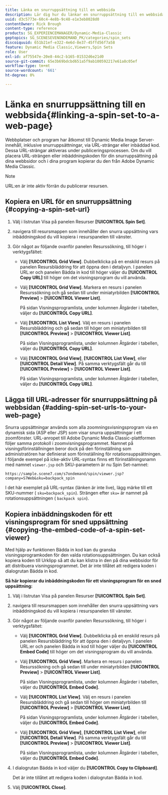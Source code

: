 ```yaml
---
title: Länka en snurruppsättning till en webbsida
description: Lär dig hur du länkar en snurruppsättning till en webbsida i Adobe Dynamic Media Classic.
uuid: d3c5773e-60c4-4e8b-9c48-e1e3eb8028d0
contentOwner: Rick Brough
content-type: reference
products: SG_EXPERIENCEMANAGER/Dynamic-Media-Classic
geptopics: SG_SCENESEVENONDEMAND_PK/categories/spin_sets
discoiquuid: 651b21ef-e322-4e6d-8e37-45ffd56f7a58
feature: Dynamic Media Classic,Viewers,Spin Sets
role: User
exl-id: af75547e-20e8-44c2-b165-01532d6e21d0
source-git-commit: 65e3b69bdcbd651a5f9ab100592217e61a8c05ef
workflow-type: tm+mt
source-wordcount: '661'
ht-degree: 0%

---
```


# Länka en snurruppsättning till en webbsida{#linking-a-spin-set-to-a-web-page}

Webbplatser och program har åtkomst till Dynamic Media Image Server-innehåll, inklusive snurruppsättningar, via URL-strängar eller inbäddad kod. Dessa URL-strängar aktiveras under publiceringsprocessen. Om du vill placera URL-strängen eller inbäddningskoden för din snurruppsättning på dina webbsidor och i dina program kopierar du den från Adobe Dynamic Media Classic.

>[!NOTE]
>
>URL:en är inte aktiv förrän du publicerar resursen.

## Kopiera en URL för en snurruppsättning {#copying-a-spin-set-url}

1. Välj i listrutan Visa på panelen Resurser **[!UICONTROL Spin Set]**.
1. navigera till resursmappen som innehåller den snurra uppsättning vars inbäddningskod du vill kopiera i resurspanelen till vänster.
1. Gör något av följande ovanför panelen Resurssökning, till höger i verktygsfältet:

   * Välj **[!UICONTROL Grid View]**. Dubbelklicka på en enskild resurs på panelen Resursbläddring för att öppna den i detaljvyn. I panelen URL:er och panelen Bädda in kod till höger väljer du **[!UICONTROL Copy URL]** till höger om det visningsprogram du vill använda.
   * Välj **[!UICONTROL Grid View]**. Markera en resurs i panelen Resurssökning och gå sedan till under miniatyrbilden **[!UICONTROL Preview]** > **[!UICONTROL Viewer List]**.

      På sidan Visningsprogramlista, under kolumnen Åtgärder i tabellen, väljer du **[!UICONTROL Copy URL]**.

   * Välj **[!UICONTROL List View]**. Välj en resurs i panelen Resursbläddring och gå sedan till höger om miniatyrbilden till **[!UICONTROL Preview]** > **[!UICONTROL Viewer List]**.

      På sidan Visningsprogramlista, under kolumnen Åtgärder i tabellen, väljer du **[!UICONTROL Copy URL]**.

   * Välj **[!UICONTROL Grid View]**, **[!UICONTROL List View]**, eller **[!UICONTROL Detail View]**. På samma verktygsfält går du till **[!UICONTROL Preview]** > **[!UICONTROL Viewer List]**.

      På sidan Visningsprogramlista, under kolumnen Åtgärder i tabellen, väljer du **[!UICONTROL Copy URL]**.

## Lägga till URL-adresser för snurruppsättning på webbsidan {#adding-spin-set-urls-to-your-web-page}

Snurra uppsättningar används som alla zoomningsvisningsprogram via en dynamisk sida (ASP eller JSP) som visar snurra uppsättningar i ett zoomfönster. URL-anropet till Adobe Dynamic Media Classic-plattformen följer samma protokoll i zoomvisningsprogrammet. Namnet på visningsförinställningen beror dock på den förinställning som administratören har definierat som förinställning för rotationsuppsättningen. I följande exempel på icke-aktiv URL-syntax finns ett förinställningsnamn med namnet `viewer.jsp` och SKU-parametern är nu Spin Set-namnet:

```as3
https://sample.scene7.com/s7ondemand/spin/viewer.jsp?company=S7Web&sku=backpack_spin
```

I det här exemplet på URL-syntax (länken är inte live), lägg märke till ett SKU-nummer ( `sku=backpack_spin`). Strängen efter `sku=` är namnet på rotationsuppsättningen ( `backpack spin`).

## Kopiera inbäddningskoden för ett visningsprogram för sned uppsättning {#copying-the-embed-code-of-a-spin-set-viewer}

Med hjälp av funktionen Bädda in kod kan du granska visningsprogramkoden för den valda rotationsuppsättningen. Du kan också kopiera koden till Urklipp så att du kan klistra in den på dina webbsidor för att distribuera visningsprogrammet. Det är inte tillåtet att redigera koden i dialogrutan Bädda in kod.

**Så här kopierar du inbäddningskoden för ett visningsprogram för en sned uppsättning:**

1. Välj i listrutan Visa på panelen Resurser **[!UICONTROL Spin Set]**.
1. navigera till resursmappen som innehåller den snurra uppsättning vars inbäddningskod du vill kopiera i resurspanelen till vänster.
1. Gör något av följande ovanför panelen Resurssökning, till höger i verktygsfältet:

   * Välj **[!UICONTROL Grid View]**. Dubbelklicka på en enskild resurs på panelen Resursbläddring för att öppna den i detaljvyn. I panelen URL:er och panelen Bädda in kod till höger väljer du **[!UICONTROL Embed Code]** till höger om det visningsprogram du vill använda.
   * Välj **[!UICONTROL Grid View]**. Markera en resurs i panelen Resurssökning och gå sedan till under miniatyrbilden **[!UICONTROL Preview]** > **[!UICONTROL Viewer List]**.

      På sidan Visningsprogramlista, under kolumnen Åtgärder i tabellen, väljer du **[!UICONTROL Embed Code]**.

   * Välj **[!UICONTROL List View]**. Välj en resurs i panelen Resursbläddring och gå sedan till höger om miniatyrbilden till **[!UICONTROL Preview]** > **[!UICONTROL Viewer List]**.

      På sidan Visningsprogramlista, under kolumnen Åtgärder i tabellen, väljer du **[!UICONTROL Embed Code]**.

   * Välj **[!UICONTROL Grid View]**, **[!UICONTROL List View]**, eller **[!UICONTROL Detail View]**. På samma verktygsfält går du till **[!UICONTROL Preview]** > **[!UICONTROL Viewer List]**.

      På sidan Visningsprogramlista, under kolumnen Åtgärder i tabellen, väljer du **[!UICONTROL Embed Code]**.

1. I dialogrutan Bädda in kod väljer du **[!UICONTROL Copy to Clipboard]**.

   Det är inte tillåtet att redigera koden i dialogrutan Bädda in kod.

1. Välj **[!UICONTROL Close]**.
